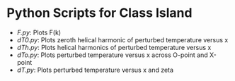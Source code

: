 # Python Scripts for Class Island

- *F.py*:		Plots F(k)
- *dT0.py*:     Plots zeroth helical harmonic of perturbed temperature versus x
- *dTh.py*:     Plots helical harmonics of perturbed temperature versus x
- *dTo.py*:     Plots perturbed temperature versus x across O-point and X-point
- *dT.py*:      Plots perturbed temperature versus x and zeta

